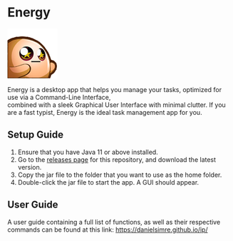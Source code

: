 # Energy
![Energy Logo](./src/main/resources/images/GivePLZTransparent.png?raw=true) 

Energy is a desktop app that helps you manage your tasks, optimized for use via a Command-Line Interface,  
combined with a sleek Graphical User Interface with minimal clutter. If you are a fast typist, Energy is the ideal task management app for you.

## Setup Guide
1. Ensure that you have Java 11 or above installed.
2. Go to the [releases page](https://github.com/danielsimre/ip/releases) for this repository, and download the latest version.
3. Copy the jar file to the folder that you want to use as the home folder.
4. Double-click the jar file to start the app. A GUI should appear.

## User Guide
A user guide containing a full list of functions, as well as their respective commands can be found at this link:
https://danielsimre.github.io/ip/